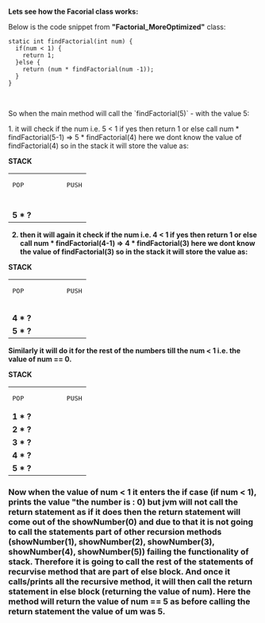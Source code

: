 **Lets see how the Facorial class works:**

  Below is the code snippet from <b>"Factorial_MoreOptimized"</b> class:
  
    static int findFactorial(int num) {
      if(num < 1) {
        return 1;
      }else {
        return (num * findFactorial(num -1));
      }
    }

<br>
 <p> So when the main method will call the `findFactorial(5)` - with the value 5: </p>
 <p>  1. it will check if the num i.e. 5 < 1 if yes then return 1 or else call num * findFactorial(5-1) => 5 *  
         findFactorial(4) here we dont know the value of findFactorial(4) so in the stack it will store the value as:</p>
  <table>
    <thead>
    </thead>
    <tbody>
        <b> STACK <b>
        <tr>
          <td><pre>POP           PUSH</pre></b></td>
         </tr>
      <tr>
          <td> <b>  </b></td>
         </tr>
      <tr>
          <td> <b>  </b></td>
         </tr>
       <tr>
          <td> <b>  </b></td>
         </tr>
       <tr>
          <td> <b>  </b></td>
         </tr>  
      <tr>
          <td> <b> 5 * ? </b></td>
         </tr>
    </tbody>
  </table>
 
   
  
  2. <p> then it will again it check if the num i.e. 4 < 1 if yes then return 1 or else call num * findFactorial(4-1) => 4 *  
         findFactorial(3) here we dont know the value of findFactorial(3) so in the stack it will store the value as:</p>
  
  <table>
    <thead>
    </thead>
    <tbody>
      <b>STACK </b>
        <tr>
          <td><pre>POP           PUSH</pre></b></td>
         </tr>
      <tr>
          <td> <b>  </b></td>
         </tr>
      <tr>
          <td> <b>  </b></td>
         </tr>
       <tr>
          <td> <b>  </b></td>
         </tr>
       <tr>
          <td> <b> 4 * ?  </b></td>
         </tr>  
      <tr>
          <td> <b> 5 * ? </b></td>
         </tr>
    </tbody>
  </table>
  
 <p> Similarly it will do it for the rest of the numbers till the num < 1 i.e. the value of num  == 0.</p>
  
   <table>
    <thead>
    </thead>
    <tbody>
      <b>STACK </b>
        <tr>
          <td><pre>POP           PUSH</pre></b></td>
         </tr>
      <tr>
          <td> <b> 1 * ? </b></td>
         </tr>
      <tr>
          <td> <b> 2 * ? </b></td>
         </tr>
       <tr>
          <td> <b> 3 * ?  </b></td>
         </tr>
       <tr>
          <td> <b> 4 * ? </b></td>
         </tr>  
      <tr>
          <td> <b> 5 * ? </b></td>
         </tr>
    </tbody>
  </table>
  
 
 <h3><p> 
  Now when the value of num < 1 it enters the if case (if  num < 1), prints the value "the number is  : 0) but jvm will not  
  call the return statement as if it does then the return statement   will come out of the showNumber(0) and due to that  
  it is not going to call the statements part of other recursion methods (showNumber(1), showNumber(2), showNumber(3), 
  showNumber(4), showNumber(5)) failing the functionality of stack. 
  Therefore it is going to call the rest of the statements of recurvise method that are part of else block. And once it 
  calls/prints all the recursive method, it will then call the return statement in else block (returning the value of num).
  Here the method will return the value of num  == 5 as before calling the return statement the value of um was 5.
  </p></h3>
